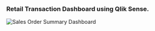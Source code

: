 ### Retail Transaction Dashboard using Qlik Sense.


![Sales Order Summary Dashboard](https://github.com/direct2subhajit/Qlik-Sense_Projects/assets/40147428/72c1ce2f-06b2-48c5-9006-42955b33da49)

